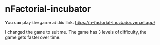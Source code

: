 # nFactorial-incubator
You can play the game at this link: https://n-factorial-incubator.vercel.app/

I changed the game to suit me. The game has 3 levels of difficulty, the game gets faster over time. 
